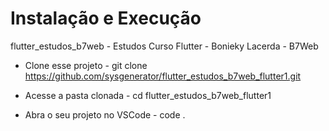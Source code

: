 # **Instalação e Execução**

flutter_estudos_b7web - Estudos Curso Flutter - Bonieky Lacerda - B7Web

* Clone esse projeto - 
git clone https://github.com/sysgenerator/flutter_estudos_b7web_flutter1.git

* Acesse a pasta clonada - 
cd flutter_estudos_b7web_flutter1

* Abra o seu projeto no VSCode - 
code .




